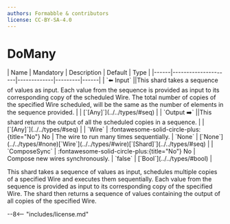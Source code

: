```yaml
---
authors: Formabble & contributors
license: CC-BY-SA-4.0
---
```



# DoMany

<div class="sh-parameters" markdown="1">
| Name | Mandatory | Description | Default | Type |
|------|---------------------|-------------|---------|------|
| `⬅️ Input` ||This shard takes a sequence of values as input. Each value from the sequence is provided as input to its corresponding copy of the scheduled Wire. The total number of copies of the specified Wire scheduled, will be the same as the number of elements in the sequence provided. | | [`[Any]`](../../types/#seq) |
| `Output ➡️` ||This shard returns the output of all the scheduled copies in a sequence. | | [`[Any]`](../../types/#seq) |
| `Wire` | :fontawesome-solid-circle-plus:{title="No"} No  | The wire to run many times sequentially. | `None` | [`None`](../../types/#none)[`Wire`](../../types/#wire)[`[Shard]`](../../types/#seq) |
| `ComposeSync` | :fontawesome-solid-circle-plus:{title="No"} No  | Compose new wires synchronously. | `false` | [`Bool`](../../types/#bool) |

</div>

This shard takes a sequence of values as input, schedules multiple copies of a specified Wire and executes them sequentially. Each value from the sequence is provided as input to its corresponding copy of the specified Wire. The shard then returns a sequence of values containing the output of all copies of the specified Wire.

--8<-- "includes/license.md"

